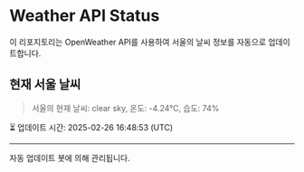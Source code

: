 
# Weather API Status

이 리포지토리는 OpenWeather API를 사용하여 서울의 날씨 정보를 자동으로 업데이트합니다.

## 현재 서울 날씨
> 서울의 현재 날씨: clear sky, 온도: -4.24°C, 습도: 74%

⏳ 업데이트 시간: 2025-02-26 16:48:53 (UTC)

---
자동 업데이트 봇에 의해 관리됩니다.
